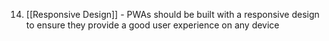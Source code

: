 14. [[Responsive Design]] - PWAs should be built with a responsive design to ensure they provide a good user experience on any device